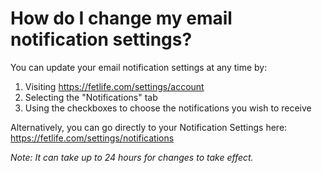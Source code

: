 # How do I change my email notification settings?

You can update your email notification settings at any time by:

1. Visiting https://fetlife.com/settings/account
2. Selecting the "Notifications" tab
3. Using the checkboxes to choose the notifications you wish to receive

Alternatively, you can go directly to your Notification Settings here:
https://fetlife.com/settings/notifications

_Note: It can take up to 24 hours for changes to take effect._
